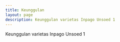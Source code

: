 ```yaml
---
title: Keunggulan
layout: page
description: Keunggulan varietas Inpago Unsoed 1
---
```


Keunggulan varietas Inpago Unsoed 1